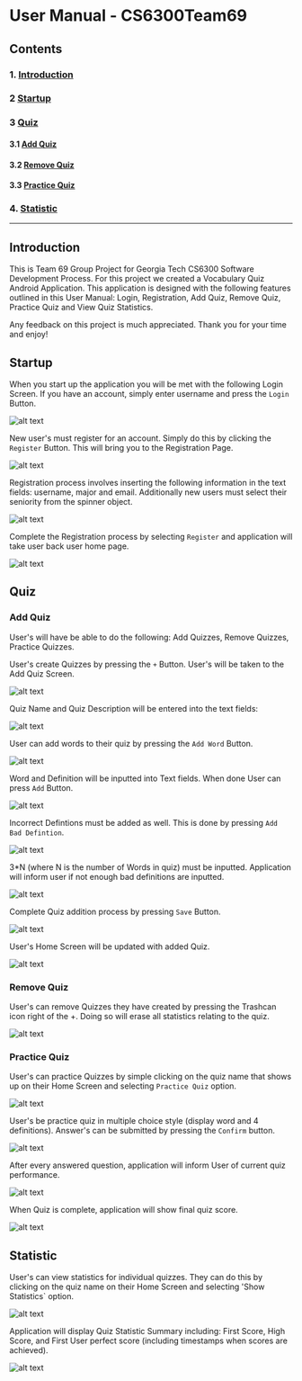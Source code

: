 # User Manual - CS6300Team69

## Contents

### 1. [Introduction](#introduction)

### 2 [Startup](#startup)

### 3 [Quiz](#quiz)

#### 3.1 [Add Quiz](#addquiz)

#### 3.2 [Remove Quiz](#remove)

#### 3.3 [Practice Quiz](#practice)

### 4. [Statistic](#statistic)

<hr>

## <a name = "introduction"></a> Introduction

This is Team 69 Group Project for Georgia Tech CS6300 Software Development Process. For this project we created a Vocabulary Quiz Android Application. This application is designed with the following features outlined in this User Manual: Login, Registration, Add Quiz, Remove Quiz, Practice Quiz and View Quiz Statistics. 

Any feedback on this project is much appreciated. Thank you for your time and enjoy!

## <a name = "startup"></a> Startup

When you start up the application you will be met with the following Login Screen. If you have an account, simply enter username and press the `Login` Button.

![alt text](https://github.gatech.edu/gt-omscs-se-2018fall/6300Fall18Team69/blob/development/GroupProject/Docs/pics/UserManual/LoginScreen.PNG)

New user's must register for an account. Simply do this by clicking the `Register` Button. This will bring you to the Registration Page.

![alt text](https://github.gatech.edu/gt-omscs-se-2018fall/6300Fall18Team69/blob/development/GroupProject/Docs/pics/UserManual/RegisterScreen.PNG)

Registration process involves inserting the following information in the text fields: username, major and email. Additionally new users must select their seniority from the spinner object. 

![alt text](https://github.gatech.edu/gt-omscs-se-2018fall/6300Fall18Team69/blob/development/GroupProject/Docs/pics/UserManual/RegistrationContent.PNG)

Complete the Registration process by selecting `Register` and application will take user back user home page.

![alt text](https://github.gatech.edu/gt-omscs-se-2018fall/6300Fall18Team69/blob/development/GroupProject/Docs/pics/UserManual/HomeScreen.PNG)

## <a name = "quiz"></a> Quiz

### <a name = "addquiz"></a> Add Quiz

User's will have be able to do the following: Add Quizzes, Remove Quizzes, Practice Quizzes.

User's create Quizzes by pressing the `+` Button. User's will be taken to the Add Quiz Screen.

![alt text](https://github.gatech.edu/gt-omscs-se-2018fall/6300Fall18Team69/blob/development/GroupProject/Docs/pics/UserManual/AddQuizScreen.PNG)

Quiz Name and Quiz Description will be entered into the text fields:

![alt text](https://github.gatech.edu/gt-omscs-se-2018fall/6300Fall18Team69/blob/development/GroupProject/Docs/pics/UserManual/QuizNameDescription.PNG)

User can add words to their quiz by pressing the `Add Word` Button.

![alt text](https://github.gatech.edu/gt-omscs-se-2018fall/6300Fall18Team69/blob/development/GroupProject/Docs/pics/UserManual/AddWordScreen.PNG)

Word and Definition will be inputted into Text fields. When done User can press `Add` Button.

![alt text](https://github.gatech.edu/gt-omscs-se-2018fall/6300Fall18Team69/blob/development/GroupProject/Docs/pics/UserManual/AddWordContent.PNG)

Incorrect Defintions must be added as well. This is done by pressing `Add Bad Defintion`.

![alt text](https://github.gatech.edu/gt-omscs-se-2018fall/6300Fall18Team69/blob/development/GroupProject/Docs/pics/UserManual/BadDefinition.PNG)

3*N (where N is the number of Words in quiz) must be inputted. Application will inform user if not enough bad definitions are inputted.

![alt text](https://github.gatech.edu/gt-omscs-se-2018fall/6300Fall18Team69/blob/development/GroupProject/Docs/pics/UserManual/3NBadDefinition.PNG)

Complete Quiz addition process by pressing `Save` Button.

![alt text](https://github.gatech.edu/gt-omscs-se-2018fall/6300Fall18Team69/blob/development/GroupProject/Docs/pics/UserManual/SaveQuiz.PNG)

User's Home Screen will be updated with added Quiz.

![alt text](https://github.gatech.edu/gt-omscs-se-2018fall/6300Fall18Team69/blob/development/GroupProject/Docs/pics/UserManual/UpdatedHomeScreen.PNG)

### <a name = "remove"></a> Remove Quiz

User's can remove Quizzes they have created by pressing the Trashcan icon right of the +. Doing so will erase all statistics relating to the quiz.

![alt text](https://github.gatech.edu/gt-omscs-se-2018fall/6300Fall18Team69/blob/development/GroupProject/Docs/pics/UserManual/DeleteQuiz.PNG)

### <a name = "practice"></a> Practice Quiz

User's can practice Quizzes by simple clicking on the quiz name that shows up on their Home Screen and selecting `Practice Quiz` option.

![alt text](https://github.gatech.edu/gt-omscs-se-2018fall/6300Fall18Team69/blob/development/GroupProject/Docs/pics/UserManual/PracticeViewStatsOptions.PNG)

User's be practice quiz in multiple choice style (display word and 4 definitions). Answer's can be submitted by pressing the `Confirm` button. 

![alt text](https://github.gatech.edu/gt-omscs-se-2018fall/6300Fall18Team69/blob/development/GroupProject/Docs/pics/UserManual/PracticeQuiz.PNG)

After every answered question, application will inform User of current quiz performance.

![alt text](https://github.gatech.edu/gt-omscs-se-2018fall/6300Fall18Team69/blob/development/GroupProject/Docs/pics/UserManual/PracticeQuizStatus.PNG)

When Quiz is complete, application will show final quiz score.

![alt text](https://github.gatech.edu/gt-omscs-se-2018fall/6300Fall18Team69/blob/development/GroupProject/Docs/pics/UserManual/PracticeQuizFinalScore.PNG)

## <a name = "statistic"></a> Statistic

User's can view statistics for individual quizzes. They can do this by clicking on the quiz name on their Home Screen and selecting 'Show Statistics` option.

![alt text](https://github.gatech.edu/gt-omscs-se-2018fall/6300Fall18Team69/blob/development/GroupProject/Docs/pics/UserManual/PracticeViewStatsOptions.PNG)

Application will display Quiz Statistic Summary including: First Score, High Score, and First User perfect score (including timestamps when scores are achieved).

![alt text](https://github.gatech.edu/gt-omscs-se-2018fall/6300Fall18Team69/blob/development/GroupProject/Docs/pics/UserManual/QuizScoreView.PNG)

